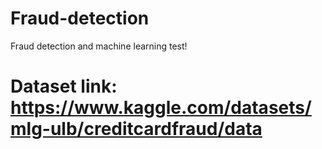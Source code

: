 # Fraud-detection
Fraud detection and machine learning test!
# Dataset link: https://www.kaggle.com/datasets/mlg-ulb/creditcardfraud/data

